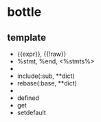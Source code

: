 # bottle
## template
- {{expr}}, {{!raw}}
- %stmt, %end, <%stmts%>
- 
- include(:sub, **dict)
- rebase(:base, **dict)
- 
- defined
- get
- setdefault
